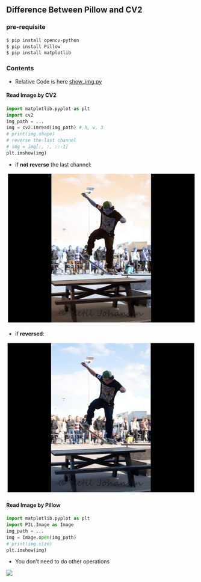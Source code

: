 ## Difference Between Pillow and CV2

### pre-requisite
```bash
$ pip install opencv-python
$ pip install Pillow
$ pip install matplotlib
```

### Contents
- Relative Code is here [show_img.py](https://github.com/rentainhe/visualization/blob/master/read_img/show_img.py)

#### Read Image by CV2
```python
import matplotlib.pyplot as plt
import cv2
img_path = ...
img = cv2.imread(img_path) # h, w, 3
# print(img.shape)
# reverse the last channel
# img = img[:, :, ::-1]
plt.imshow(img)
```
- if __not reverse__ the last channel:

![](/figs/img_read_example/cv2_not_reverse.png)

- if __reversed__:

![](/figs/img_read_example/reversed.png)

#### Read Image by Pillow
```python
import matplotlib.pyplot as plt
import PIL.Image as Image
img_path = ...
img = Image.open(img_path)
# print(img.size)
plt.imshow(img)
```

- You don't need to do other operations

![](../figs/img_read_example/reversed.png)



